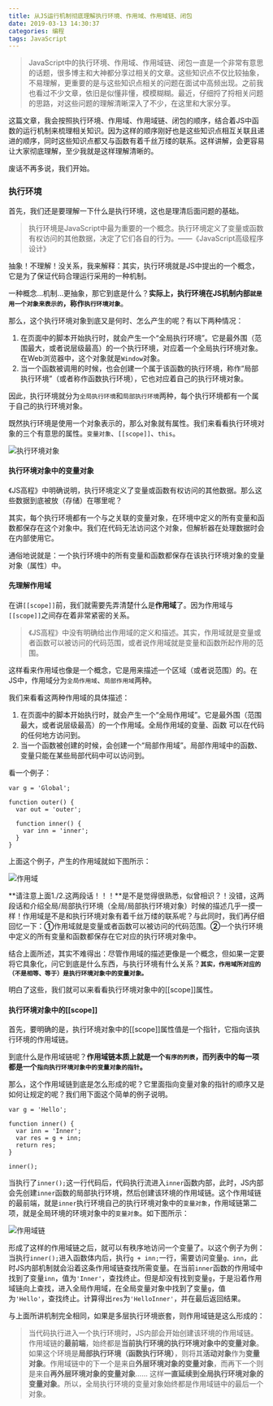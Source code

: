```yaml
---
title: 从JS运行机制彻底理解执行环境、作用域、作用域链、闭包
date: 2019-03-13 14:30:37
categories: 编程
tags: JavaScript
---
```


> JavaScript中的执行环境、作用域、作用域链、闭包一直是一个非常有意思的话题，很多博主和大神都分享过相关的文章。这些知识点不仅比较抽象，不易理解，更重要的是与这些知识点相关的问题在面试中高频出现。之前我也看过不少文章，依旧是似懂非懂，模模糊糊。最近，仔细捋了捋相关问题的思路，对这些问题的理解清晰深入了不少，在这里和大家分享。

这篇文章，我会按照执行环境、作用域、作用域链、闭包的顺序，结合着JS中函数的运行机制来梳理相关知识。因为这样的顺序刚好也是这些知识点相互关联且递进的顺序，同时这些知识点都又与函数有着千丝万缕的联系。这样讲解，会更容易让大家彻底理解，至少我就是这样理解清晰的。

废话不再多说，我们开始。

### 执行环境

首先，我们还是要理解一下什么是执行环境，这也是理清后面问题的基础。

> 执行环境是JavaScript中最为重要的一个概念。执行环境定义了变量或函数有权访问的其他数据，决定了它们各自的行为。——《JavaScript高级程序设计》

抽象！不理解！没关系，我来解释：其实，执行环境就是JS中提出的一个概念，它是为了保证代码合理运行采用的一种机制。

一种概念...机制...更抽象，那它到底是什么？**实际上，执行环境在JS机制内部`就是用一个对象来表示的`，称作`执行环境对象`**。

那么，这个执行环境对象到底又是何时、怎么产生的呢？有以下两种情况：

1. 在页面中的脚本开始执行时，就会产生一个“全局执行环境”。它是最外围（范围最大，或者说层级最高）的一个执行环境，对应着一个全局执行环境对象。在Web浏览器中，这个对象就是`Window`对象。
2. 当一个函数被调用的时候，也会创建一个属于该函数的执行环境，称作“局部执行环境”（或者称作函数执行环境），它也对应着自己的执行环境对象。

因此，执行环境就分为`全局执行环境`和`局部执行环境`两种，每个执行环境都有一个属于自己的执行环境对象。

既然执行环境是使用一个对象表示的，那么对象就有属性。我们来看看执行环境对象的三个有意思的属性。`变量对象`、`[[scope]]`、`this`。

![执行环境对象][2]

#### 执行环境对象中的变量对象

《JS高程》中明确说明，执行环境定义了变量或函数有权访问的其他数据。那么这些数据到底被放（存储）在哪里呢？

其实，每个执行环境都有一个与之关联的变量对象，在环境中定义的所有变量和函数都保存在这个对象中。我们在代码无法访问这个对象，但解析器在处理数据时会在内部使用它。

通俗地说就是：一个执行环境中的所有变量和函数都保存在该执行环境对象的变量对象（属性）中。

#### 先理解作用域

在讲`[[scope]]`前，我们就需要先弄清楚什么是**作用域**了。因为作用域与`[[scope]]`之间存在着非常紧密的关系。

>《JS高程》中没有明确给出作用域的定义和描述。其实，作用域就是变量或者函数可以被访问的代码范围，或者说作用域就是变量和函数所起作用的范围。

这样看来作用域也像是一个概念，它是用来描述一个区域（或者说范围）的。在JS中，作用域分为`全局作用域`、`局部作用域`两种。

我们来看看这两种作用域的具体描述：

1. 在页面中的脚本开始执行时，就会产生一个“全局作用域”。它是最外围（范围最大，或者说层级最高）的一个作用域。全局作用域的变量、函数
可以在代码的任何地方访问到。
2. 当一个函数被创建的时候，会创建一个“局部作用域”。局部作用域中的函数、变量只能在某些局部代码中可以访问到。

看一个例子：
```
var g = 'Global';

function outer() {
  var out = 'outer';

  function inner() {
    var inn = 'inner';
  }
} 
```

上面这个例子，产生的作用域就如下图所示：

![作用域][1]

**请注意上面1./2.这两段话！！！**是不是觉得很熟悉，似曾相识？！没错，这两段话和介绍全局/局部执行环境（全局/局部执行环境对象）时候的描述几乎一摸一样！作用域是不是和执行环境对象有着千丝万缕的联系呢？与此同时，我们再仔细回忆一下：**①**作用域就是变量或者函数可以被访问的代码范围。**②**一个执行环境中定义的所有变量和函数都保存在它对应的执行环境对象中。

结合上面所述，其实不难得出：尽管作用域的描述更像是一个概念，但如果一定要将它具象化，问它到底是什么东西，与执行环境有什么关系？**`其实，作用域所对应的（不是相等、等于）是执行环境对象中的变量对象。`**

明白了这些，我们就可以来看看执行环境对象中的[[scope]]属性。

#### 执行环境对象中的[[scope]]

首先，要明确的是，执行环境对象中的[[scope]]属性值是一个指针，它指向该执行环境的作用域链。

到底什么是作用域链呢？**作用域链本质上就是一个`有序的列表`，而列表中的每一项都是一个`指向执行环境对象中的变量对象的指针`。**

那么，这个作用域链到底是怎么形成的呢？它里面指向变量对象的指针的顺序又是如何让规定的呢？我们用下面这个简单的例子说明。

```
var g = 'Hello';

function inner() {
  var inn = 'Inner';
  var res = g + inn;
  return res;
}

inner();
```

当执行了`inner();`这一行代码后，代码执行流进入`inner`函数内部，此时，JS内部会先创建`inner`函数的局部执行环境，然后创建该环境的作用域链。这个作用域链的最前端，就是`inner`执行环境自己的执行环境对象中的`变量对象`，作用域链第二项，就是全局环境的环境对象中的`变量对象`。如下图所示：

![作用域链][3]

形成了这样的作用域链之后，就可以有秩序地访问一个变量了。以这个例子为例：当执行`inner();`进入函数体内后，执行`g + inn;`一行，需要访问变量`g、inn`，此时JS内部机制就会沿着这条作用域链查找所需变量。在当前`inner`函数的作用域中找到了变量`inn`，值为`'Inner'`，查找终止。但是却没有找到变量`g`，于是沿着作用域链向上查找，进入全局作用域，在全局变量对象中找到了变量`g`，值为`'Hello'`，查找终止。计算得出`res`为`'HelloInner'`，并在最后返回结果。

与上面所讲机制完全相同，如果是多层执行环境嵌套，则作用域链是这么形成的：

> 当代码执行进入一个执行环境时，JS内部会开始创建该环境的作用域链。作用域链的**最前端**，始终都是**当前执行环境的执行环境对象中的变量对象**。如果这个环境是**局部执行环境（函数执行环境）**，则将其**活动对象**作为**变量对象**。作用域链中的下一个是来自**外层环境对象的变量对象**，而再下一个则是来自**再外层环境对象的变量对象**...... 这样**一直延续到全局执行环境对象的变量对象**。所以，全局执行环境的变量对象始终都是作用域链中的最后一个对象。



[1]: /medias/article/coding/ectx-scope-closure/scope.jpg
[2]: /medias/article/coding/ectx-scope-closure/context-object.jpg
[3]: /medias/article/coding/ectx-scope-closure/scope-chain.jpg